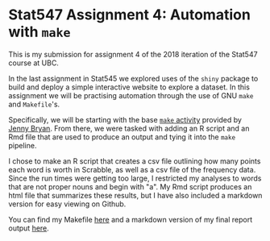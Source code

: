 # Stat547 Assignment 4: Automation with `make`

This is my submission for assignment 4 of the 2018 iteration of the Stat547 course at UBC.

In the last assignment in Stat545 we explored uses of the `shiny` package to build and deploy a simple interactive website to explore a dataset. In this assignment we will be practising automation through the use of GNU `make` and `Makefile`'s.

Specifically, we will be starting with the base [`make` activity](https://github.com/STAT545-UBC/make-activity) provided by [Jenny Bryan](https://github.com/jennybc). From there, we were tasked with adding an R script and an Rmd file that are used to produce an output and tying it into the `make` pipeline.

I chose to make an R script that creates a csv file outlining how many points each word is worth in Scrabble, as well as a csv file of the frequency data. Since the run times were getting too large, I restricted my analyses to words that are not proper nouns and begin with "a". My Rmd script produces an html file that summarizes these results, but I have also included a markdown version for easy viewing on Github.

You can find my Makefile [here](https://github.com/STAT545-UBC-students/hw09-shreeramsenthi/blob/master/Makefile) and a markdown version of my final report output [here](https://github.com/STAT545-UBC-students/hw09-shreeramsenthi/blob/master/report.md).
